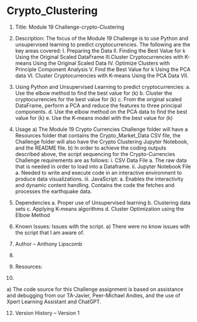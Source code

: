 # Crypto_Clustering

1.	Title: Module 19 Challenge-crypto-Clustering
2.	Description: The focus of the Module 19 Challenge is to use  Python and unsupervised learning to predict cryptocurrencies.
The following are the key areas covered:
  I.	Preparing the Data
  II.	Finding the Best Value for k Using the Original Scaled DataFrame
  III.Cluster Cryptocurrencies with K-means Using the Original Scaled Data
  IV.	Optimize Clusters with Principle Component Analysis
  V.	Find the Best Value for k Using the PCA data
  VI.	Cluster Cryptocurrencies with K-means Using the PCA Data
  VII.	

3.	Using Python and Unsupervised Learning to predict cryptocurrencies:
  a.	Use the elbow method to find the best value for (k)
  b.	Cluster the cryptocurrencies for the best value for (k)
  c.	From the original scaled DataFrame, perform a PCA and reduce the features to three principal components.
  d.	Use the elbow method on the PCA data to find the best value for (k)
  e.	Use the K-means model with the best value for (k)

4.	Usage
  a) The Module 19 Crypto Currencies Challenge folder will have a Resources folder that contains the Crypto_Market_Data CSV file, the Challenge folder will also have the Crypto Clustering Jupyter Notebook, and the README file. 
  b) In order to achieve the coding outputs described above, the script sequencing for the Crypto-Currencies Challenge requirements are as follows: 
      i.	CSV Data File
  a.	The raw data that is needed in order to load into a Dataframe.
      ii.	Jupyter Notebook File
  a.	Needed to write and execute code in an interactive environment to produce data visualizations.
      iii.	JavaScript:
  a.	Enables the interactivity and dynamic content handling. Contains the code the fetches and processes the earthquake data.

5.	Dependencies 
  a. Proper use of Unsupervised learning 
  b. Clustering data sets 
  c. Applying K-means algorithms 
  d. Cluster Optimization using the Elbow Method


5.	Known Issues: Issues with the script. 
  a)	There were no know issues with the script that I am aware of.

7.	Author – Anthony Lipscomb
8.	
9.	Resources:
10.	
a) The code source for this Challenge assignment is based on assistance and debugging from our TA-Javier, Peer-Michael Andies, and the use of Xpert Learning Assistant and ChatGPT.

12.	Version History – Version 1
